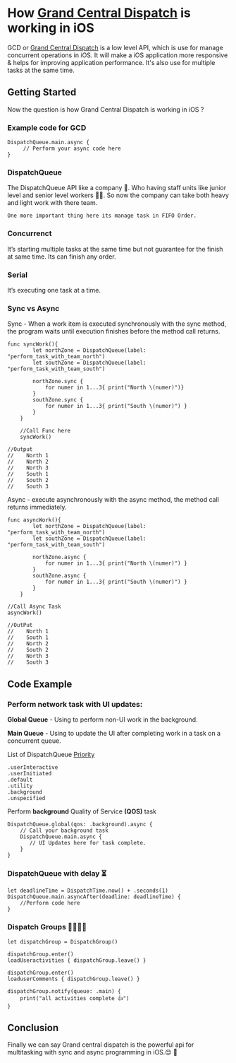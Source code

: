 # How [Grand Central Dispatch](https://medium.com/@nimjea/grand-central-dispatch-in-swift-fdfdd8b22d52#cafd) is working in iOS

GCD or [Grand Central Dispatch](https://developer.apple.com/documentation/dispatch) is a low level API, which is use for manage concurrent operations in iOS. It will make a iOS application more responsive & helps for improving application performance. It's also use for multiple tasks at the same time. 

## Getting Started

Now the question is how Grand Central Dispatch is working in iOS ?

### Example code for GCD

```
DispatchQueue.main.async {
     // Perform your async code here
}
```

### DispatchQueue

The DispatchQueue API like a company 🏢. Who having staff units like junior level and senior level workers 👷🏼‍. So now the company can take both heavy and light work with there team.

```
One more important thing here its manage task in FIFO Order.
```

### Concurrenct

It’s starting multiple tasks at the same time but not guarantee for the finish at same time. Its can finish any order.

### Serial

It’s executing one task at a time.

### Sync vs Async

Sync - When a work item is executed synchronously with the sync method, the program waits until execution finishes before the method call returns.

```
func syncWork(){
        let northZone = DispatchQueue(label: "perform_task_with_team_north")
        let southZone = DispatchQueue(label: "perform_task_with_team_south")
        
        northZone.sync {
            for numer in 1...3{ print("North \(numer)")}
        }
        southZone.sync {
            for numer in 1...3{ print("South \(numer)") }
        }
    }
    
    //Call Func here 
    syncWork()
    
//Output
//    North 1
//    North 2
//    North 3
//    South 1
//    South 2
//    South 3
```

Async - execute asynchronously with the async method, the method call returns immediately.

```
func asyncWork(){
        let northZone = DispatchQueue(label: "perform_task_with_team_north")
        let southZone = DispatchQueue(label: "perform_task_with_team_south")
        
        northZone.async {
            for numer in 1...3{ print("North \(numer)") }
        }
        southZone.async {
            for numer in 1...3{ print("South \(numer)") }
        }
    }

//Call Async Task
asyncWork()

//OutPut 
//    North 1
//    South 1
//    North 2
//    South 2
//    North 3
//    South 3
```

## Code Example

### Perform network task with UI updates:

<b>Global Queue</b> - Using to perform non-UI work in the background.

<b>Main Queue</b> - Using to update the UI after completing work in a task on a concurrent queue.

List of DispatchQueue [Priority](https://developer.apple.com/library/archive/documentation/Performance/Conceptual/EnergyGuide-iOS/PrioritizeWorkWithQoS.html)

```
.userInteractive
.userInitiated
.default
.utility
.background
.unspecified
```

Perform <b>background</b> Quality of Service <b>(QOS)</b> task

```
DispatchQueue.global(qos: .background).async { 
    // Call your background task
    DispatchQueue.main.async { 
       // UI Updates here for task complete.
    }
}
```

### DispatchQueue with delay ⏳

```
let deadlineTime = DispatchTime.now() + .seconds(1)
DispatchQueue.main.asyncAfter(deadline: deadlineTime) {
    //Perform code here
}
```

### Dispatch Groups 👨‍👨‍👦‍👦

```
let dispatchGroup = DispatchGroup()

dispatchGroup.enter()
loadUseractivities { dispatchGroup.leave() }

dispatchGroup.enter()
loaduserComments { dispatchGroup.leave() }

dispatchGroup.notify(queue: .main) {
    print("all activities complete 👍")
}
```

## Conclusion

Finally we can say Grand central dispatch is the powerful api for multitasking with sync and async programming in iOS.😊 🎉

